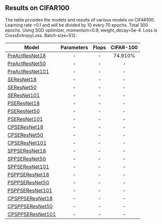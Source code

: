 ## Results on CIFAR100
The table prvoides the models and results of various models on CIFAR100. 
Learning rate =0.1 and will be divided by 10 every 70 epochs. Total 300 epochs.
Using SGD optimizer, momentum=0.9, weight_decay=5e-4.
Loss is CrossEntropyLoss.
Batch-size=512.

Model | Parameters| Flops | CIFAR-100 | 
-------|:-------:|:--------:|:--------:|
[PreActResNet18](https://drive.google.com/open?id=1w2VGpFPDuS9NzcfcGfPUXoEdXwVftFep) |- |- |74.910%
[PreActResNet50]() |- |- |-
[PreActResNet101]() |- |- |-
[SEResNet18]() |- |- |-
[SEResNet50]() |- |- |-
[SEResNet101]() |- |- |-
[PSEResNet18]() |- |- |-
[PSEResNet50]() |- |- |-
[PSEResNet101]() |- |- |-
[CPSEResNet18](https://drive.google.com/open?id=1w2VGpFPDuS9NzcfcGfPUXoEdXwVftFep) |- |- |-
[CPSEResNet50]() |- |- |-
[CPSEResNet101]() |- |- |-
[SPPSEResNet18]() |- |- |-
[SPPSEResNet50]() |- |- |-
[SPPSEResNet101]() |- |- |-
[PSPPSEResNet18]() |- |- |-
[PSPPSEResNet50]() |- |- |-
[PSPPSEResNet101]() |- |- |-
[CPSPPSEResNet18]() |- |- |-
[CPSPPSEResNet50]() |- |- |-
[CPSPPSEResNet101]() |- |- |-
